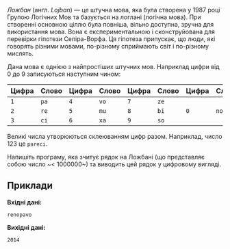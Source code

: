 ﻿*Ложбан* (англ. *Lojban*) — це штучна мова, яка була створена&nbsp;у&nbsp;1987&nbsp;році Групою Логічних Мов та&nbsp;базується на&nbsp;логлані (логічна мова). При створенні основною ціллю була повніша, вільно доступна, зручна для використання мова. Вона є&nbsp;експериментальною і&nbsp;сконструйована для перевірки гіпотези Сепіра-Ворфа. Ця гіпотеза припускає, що&nbsp;люди, які говорять різними мовами, по-різному сприймають світ і&nbsp;по-різному мислять.

Дана мова є однією з найпростіших штучних мов. Наприклад цифри від 0 до&nbsp;9 записуються наступним чином:

| Цифра | Слово | Цифра | Слово | Цифра | Слово | Цифра | Слово |
| :---- | :---- | :---- | :---- | :---- | :---- | :---- | :---- |
| `1`   | `pa`  | `4`   | `vo`  | `7`   | `ze`  |       |       |
| `2`   | `re`  | `5`   | `mu`  | `8`   | `bi`  | `0`   | `no`  |
| `3`   | `ci`  | `6`   | `xa`  | `9`   | `so`  |       |       |

Великі числа утворюються склеюванням цифр разом. Наприклад, число 123 це `pareci`.

Напишіть програму, яка зчитує рядок на&nbsp;Ложбані (що&nbsp;представляє собою число ~< 1000000~) та&nbsp;виводить цей рядок&nbsp;у&nbsp;цифровому вигляді.

## Приклади

**Вхідні дані:**
```
renopavo
```

**Вихідні дані:**
```
2014
```
